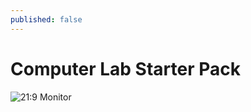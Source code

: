 ```yaml
---
published: false
---
```

# Computer Lab Starter Pack


![21:9 Monitor](http://www.techspot.com/fileshost/newspics3/2012/lg-monitor-extrawide.jpg)
